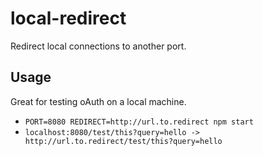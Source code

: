 # local-redirect
Redirect local connections to another port.

## Usage
Great for testing oAuth on a local machine.

* `PORT=8080 REDIRECT=http://url.to.redirect npm start`
* `localhost:8080/test/this?query=hello -> http://url.to.redirect/test/this?query=hello`